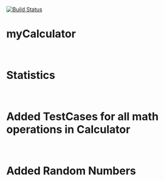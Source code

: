 [![Build Status](https://travis-ci.com/mkm99/myCalculator.svg?branch=master)](https://travis-ci.com/mkm99/myCalculator)
# myCalculator
<br>

# Statistics
<br>

# Added TestCases for all math operations in Calculator
<br>

# Added Random Numbers
<br>
